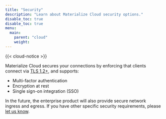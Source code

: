 ```yaml
---
title: "Security"
description: "Learn about Materialize Cloud security options."
disable_toc: true
disable_toc: true
menu:
  main:
    parent: "cloud"
    weight:
---
```


{{< cloud-notice >}}

Materialize Cloud secures your connections by enforcing that clients connect via
[TLS 1.2+](https://en.wikipedia.org/wiki/Transport_Layer_Security), and supports:

* Multi-factor authentication
* Encryption at rest
* Single sign-on integration (SSO)

In the future, the enterprise product will also provide secure network ingress and egress. If you have other specific security requirements, please [let us know](../support).
